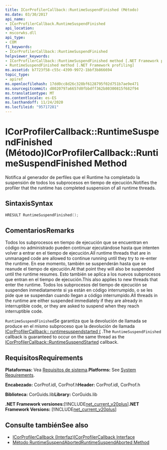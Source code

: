 ```yaml
---
title: ICorProfilerCallback::RuntimeSuspendFinished (Método)
ms.date: 03/30/2017
api_name:
- ICorProfilerCallback.RuntimeSuspendFinished
api_location:
- mscorwks.dll
api_type:
- COM
f1_keywords:
- ICorProfilerCallback::RuntimeSuspendFinished
helpviewer_keywords:
- ICorProfilerCallback::RuntimeSuspendFinished method [.NET Framework profiling]
- RuntimeSuspendFinished method [.NET Framework profiling]
ms.assetid: b7723f58-c55c-4399-9972-1bbf3b866694
topic_type:
- apiref
ms.openlocfilehash: 17dd0cc8d26c328bf6128795f02d751b7ae9e471
ms.sourcegitcommit: d8020797a6657d0fbbdff362b80300815f682f94
ms.translationtype: MT
ms.contentlocale: es-ES
ms.lasthandoff: 11/24/2020
ms.locfileid: "95717281"
---
```

# <a name="icorprofilercallbackruntimesuspendfinished-method"></a><span data-ttu-id="d89b0-102">ICorProfilerCallback::RuntimeSuspendFinished (Método)</span><span class="sxs-lookup"><span data-stu-id="d89b0-102">ICorProfilerCallback::RuntimeSuspendFinished Method</span></span>

<span data-ttu-id="d89b0-103">Notifica al generador de perfiles que el Runtime ha completado la suspensión de todos los subprocesos en tiempo de ejecución.</span><span class="sxs-lookup"><span data-stu-id="d89b0-103">Notifies the profiler that the runtime has completed suspension of all runtime threads.</span></span>  
  
## <a name="syntax"></a><span data-ttu-id="d89b0-104">Sintaxis</span><span class="sxs-lookup"><span data-stu-id="d89b0-104">Syntax</span></span>  
  
```cpp  
HRESULT RuntimeSuspendFinished();  
```  
  
## <a name="remarks"></a><span data-ttu-id="d89b0-105">Comentarios</span><span class="sxs-lookup"><span data-stu-id="d89b0-105">Remarks</span></span>  

 <span data-ttu-id="d89b0-106">Todos los subprocesos en tiempo de ejecución que se encuentran en código no administrado pueden continuar ejecutándose hasta que intenten volver a entrar en el tiempo de ejecución.</span><span class="sxs-lookup"><span data-stu-id="d89b0-106">All runtime threads that are in unmanaged code are allowed to continue running until they try to re-enter the runtime.</span></span> <span data-ttu-id="d89b0-107">En ese momento, también se suspenderán hasta que se reanude el tiempo de ejecución.</span><span class="sxs-lookup"><span data-stu-id="d89b0-107">At that point they will also be suspended until the runtime resumes.</span></span> <span data-ttu-id="d89b0-108">Esto también se aplica a los nuevos subprocesos que entran en el tiempo de ejecución.</span><span class="sxs-lookup"><span data-stu-id="d89b0-108">This also applies to new threads that enter the runtime.</span></span> <span data-ttu-id="d89b0-109">Todos los subprocesos del tiempo de ejecución se suspenden inmediatamente si ya están en código interrumpido, o se les pide que se suspendan cuando llegan a código interrumpido.</span><span class="sxs-lookup"><span data-stu-id="d89b0-109">All threads in the runtime are either suspended immediately if they are already in interruptible code, or they are asked to suspend when they reach interruptible code.</span></span>  
  
 <span data-ttu-id="d89b0-110">`RuntimeSuspendFinished`Se garantiza que la devolución de llamada se produce en el mismo subproceso que la devolución de llamada [ICorProfilerCallback:: runtimesuspendstarted (](icorprofilercallback-runtimesuspendstarted-method.md) .</span><span class="sxs-lookup"><span data-stu-id="d89b0-110">The `RuntimeSuspendFinished` callback is guaranteed to occur on the same thread as the [ICorProfilerCallback::RuntimeSuspendStarted](icorprofilercallback-runtimesuspendstarted-method.md) callback.</span></span>  
  
## <a name="requirements"></a><span data-ttu-id="d89b0-111">Requisitos</span><span class="sxs-lookup"><span data-stu-id="d89b0-111">Requirements</span></span>  

 <span data-ttu-id="d89b0-112">**Plataformas:** Vea [Requisitos de sistema](../../get-started/system-requirements.md).</span><span class="sxs-lookup"><span data-stu-id="d89b0-112">**Platforms:** See [System Requirements](../../get-started/system-requirements.md).</span></span>  
  
 <span data-ttu-id="d89b0-113">**Encabezado:** CorProf.idl, CorProf.h</span><span class="sxs-lookup"><span data-stu-id="d89b0-113">**Header:** CorProf.idl, CorProf.h</span></span>  
  
 <span data-ttu-id="d89b0-114">**Biblioteca:** CorGuids.lib</span><span class="sxs-lookup"><span data-stu-id="d89b0-114">**Library:** CorGuids.lib</span></span>  
  
 <span data-ttu-id="d89b0-115">**.NET Framework versiones:**[!INCLUDE[net_current_v20plus](../../../../includes/net-current-v20plus-md.md)]</span><span class="sxs-lookup"><span data-stu-id="d89b0-115">**.NET Framework Versions:** [!INCLUDE[net_current_v20plus](../../../../includes/net-current-v20plus-md.md)]</span></span>  
  
## <a name="see-also"></a><span data-ttu-id="d89b0-116">Consulte también</span><span class="sxs-lookup"><span data-stu-id="d89b0-116">See also</span></span>

- [<span data-ttu-id="d89b0-117">ICorProfilerCallback (Interfaz)</span><span class="sxs-lookup"><span data-stu-id="d89b0-117">ICorProfilerCallback Interface</span></span>](icorprofilercallback-interface.md)
- [<span data-ttu-id="d89b0-118">Método RuntimeSuspendAborted</span><span class="sxs-lookup"><span data-stu-id="d89b0-118">RuntimeSuspendAborted Method</span></span>](icorprofilercallback-runtimesuspendaborted-method.md)
